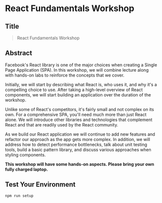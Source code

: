 # React Fundamentals Workshop

## Title

> React Fundamentals Workshop

## Abstract

Facebook's React library is one of the major choices when creating a Single Page Application (SPA). In this workshop, we will combine lecture along with hands-on labs to reinforce the concepts that we cover.

Initially, we will start by describing what React is, who uses it, and why it's a compelling choice to use. After taking a high-level overview of React components, we will start building an application over the duration of the workshop.

Unlike some of React's competitors, it's fairly small and not complex on its own. For a comprehensive SPA, you'll need much more than just React alone. We will introduce other libraries and technologies that complement React and that are readily used by the React community.

As we build our React application we will continue to add new features and refactor our approach as the app gets more complex. In addition, we will address how to detect performance bottlenecks, talk about unit testing tools, build a basic pattern library, and discuss various approaches when styling components.

**This workshop will have some hands-on aspects. Please bring your own fully charged laptop.**

## Test Your Environment

```shell
npm run setup
```
